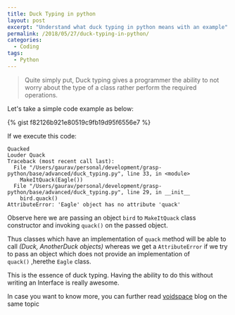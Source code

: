 ```yaml
---
title: Duck Typing in python
layout: post
excerpt: "Understand what duck typing in python means with an example"
permalink: /2018/05/27/duck-typing-in-python/
categories:
  - Coding
tags:
  - Python
---
```


> Quite simply put, Duck typing gives a programmer the ability to not worry about the type of a
> class rather perform the required operations.

Let's take a simple code example as below:

{% gist f82126b921e80519c9fb19d95f6556e7 %}

If we execute this code:

```text
Quacked
Louder Quack
Traceback (most recent call last):
  File "/Users/gaurav/personal/development/grasp-python/base/advanced/duck_typing.py", line 33, in <module>
    MakeItQuack(Eagle())
  File "/Users/gaurav/personal/development/grasp-python/base/advanced/duck_typing.py", line 29, in __init__
    bird.quack()
AttributeError: 'Eagle' object has no attribute 'quack'
```

Observe here we are passing an object `bird` to `MakeItQuack` class constructor and invoking
`quack()` on the passed object.

Thus classes which have an implementation of `quack` method will be able to call _(Duck, AnotherDuck
objects)_ whereas we get a `AttributeError` if we try to pass an object which does not provide an
implementation of `quack()`&nbsp;,herethe `Eagle` class.

This is the essence of duck typing. Having the ability to do this without writing an Interface is
really awesome.

In case you want to know more, you can further read
[voidspace](http://www.voidspace.org.uk/python/articles/duck_typing.shtml[/embed) blog on the same
topic
